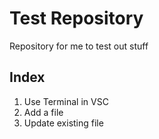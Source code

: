 # Test Repository

Repository for me to test out stuff

## Index

1. Use Terminal in VSC
2. Add a file
3. Update existing file